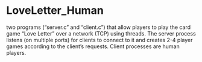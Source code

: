 # LoveLetter_Human
two programs (“server.c” and “client.c”) that allow players to play the card game “Love Letter” over a network (TCP) using threads.  The server process listens (on multiple ports) for clients to connect to it and creates 2-4 player games according to the client’s requests. Client processes are human players. 
